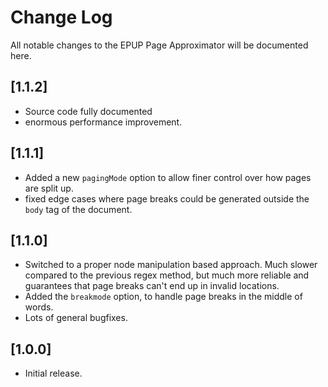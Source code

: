 # Change Log

All notable changes to the EPUP Page Approximator will be documented here.

## [1.1.2]
- Source code fully documented
- enormous performance improvement.

## [1.1.1]
- Added a new `pagingMode` option to allow finer control over how pages are split up.
- fixed edge cases where page breaks could be generated outside the `body` tag of the document.

## [1.1.0]
- Switched to a proper node manipulation based approach. Much slower compared to the previous regex method, but much more reliable and guarantees that page breaks can't end up in invalid locations.
- Added the `breakmode` option, to handle page breaks in the middle of words.
- Lots of general bugfixes.

## [1.0.0]
- Initial release.
